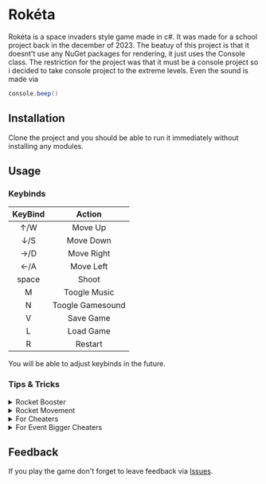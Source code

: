 # Rokéta

Rokéta is a space invaders style game made in c#. It was made for a school project back in the december of 2023. The beatuy of this project is that it doesnt't use any NuGet packages for rendering, it just uses the Console class. The restriction for the project was that it must be a console project so i decided to take console project to the extreme levels. Even the sound is made via 

```c#
console.beep()
```

## Installation

Clone the project and you should be able to run it immediately without installing any modules.
## Usage

### Keybinds
|    KeyBind    |     Action       |
|     :---:     |      :---:       |
|       ↑/W     |  Move Up         |
|       ↓/S     |  Move Down       |
|       →/D     |  Move Right      |
|       ←/A     |  Move Left       |
|       space   |  Shoot           |
|       M       | Toogle Music     |
|       N       | Toogle Gamesound |
|       V       |  Save Game       |
|       L       |  Load Game       |
|       R       |  Restart         |

You will be able to adjust keybinds in the future.

### Tips & Tricks

<details>
<summary>Rocket Booster</summary>

The booster of the rocket does damage however be careful to not get too close to the enemies.
</details>

<details>
<summary>Rocket Movement</summary>

The rocket movement is made via the console input system so if you set the keyboard repeat rate to the maximum you will become a speedy boi.
</details>

<details>
<summary>For Cheaters</summary>

Press X to gain progress towards the next weapon.
</details>

<details>
<summary>For Event Bigger Cheaters</summary>

Press Y + alt + B + f4 to win the game.
</details>

## Feedback

If you play the game don't forget to leave feedback via [Issues](https://github.com/TediBalint/Rok-ta/issues/new).